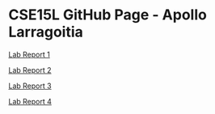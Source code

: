 # CSE15L GitHub Page - Apollo Larragoitia

[Lab Report 1](https://apollolarragoitia.github.io/cse15l-lab-reports/lab-report-1-week-2.html)

[Lab Report 2](https://apollolarragoitia.github.io/cse15l-lab-reports/lab-report-2-week-4.html)

[Lab Report 3](https://apollolarragoitia.github.io/cse15l-lab-reports/lab-report-3-week-6.html)

[Lab Report 4](https://apollolarragoitia.github.io/cse15l-lab-reports/lab-report-4-week-8.html)
